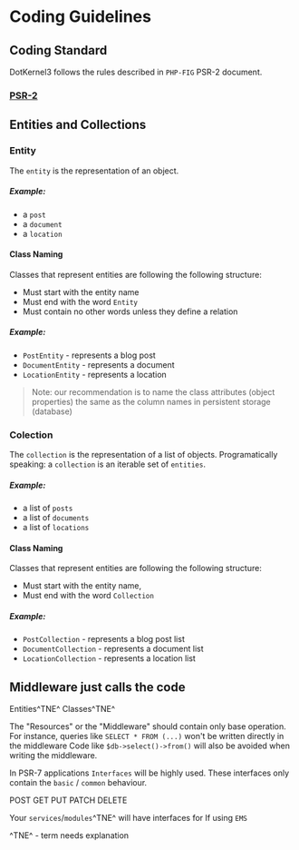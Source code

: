 # Coding Guidelines

## Coding Standard
DotKernel3 follows the rules described in `PHP-FIG` PSR-2 document.

### [PSR-2](./PSR-2.md)

## Entities and Collections

### Entity

The `entity` is the representation of an object.
##### Example:
* a `post`
* a `document`
* a `location`

#### Class Naming
Classes that represent entities are following the following structure:
 * Must start with the entity name
 * Must end with the word `Entity`
 * Must contain no other words unless they define a relation

##### Example:
 * `PostEntity` - represents a blog post
 * `DocumentEntity` - represents a document
 * `LocationEntity` - represents a location

> Note: our recommendation is to name the class attributes (object properties) the same as the column names in persistent storage (database)

### Colection

The `collection` is the representation of a list of objects.
Programatically speaking: a `collection` is an iterable set of `entities`. 


##### Example:
* a list of `posts`
* a list of `documents`
* a list of `locations`

#### Class Naming
Classes that represent entities are following the following structure:
 * Must start with the entity name,
 * Must end with the word `Collection`

##### Example:
 * `PostCollection` - represents a blog post list
 * `DocumentCollection` - represents a document list
 * `LocationCollection` - represents a location list
 


## Middleware just calls the code
Entities^TNE^ Classes^TNE^

The "Resources" or the "Middleware" should contain only base operation.
For instance, queries like `SELECT * FROM (...)` won't be written directly in the middleware
Code like `$db->select()->from()` will also be avoided when writing the middleware.


In PSR-7 applications `Interfaces` will be highly used. These interfaces only contain the `basic` / `common` behaviour.


POST
GET
PUT
PATCH
DELETE

Your `services`/`modules`^TNE^ will have interfaces for
If using `EMS` 

^TNE^ - term needs explanation